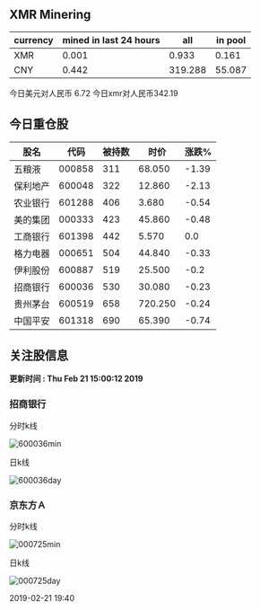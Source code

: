 ## XMR Minering

|currency|mined in last 24 hours|all|in pool|
|---|---|---|---|
|XMR|0.001|0.933|0.161|
|CNY|0.442|319.288|55.087|

今日美元对人民币 6.72	今日xmr对人民币342.19


## 今日重仓股 

|股名|代码|被持数|时价|涨跌%|
|---|---|---|---|---|
|五粮液|000858|311|68.050|-1.39|
|保利地产|600048|322|12.860|-2.13|
|农业银行|601288|406|3.680|-0.54|
|美的集团|000333|423|45.860|-0.48|
|工商银行|601398|442|5.570|0.0|
|格力电器|000651|504|44.840|-0.33|
|伊利股份|600887|519|25.500|-0.2|
|招商银行|600036|530|30.080|-0.23|
|贵州茅台|600519|658|720.250|-0.24|
|中国平安|601318|690|65.390|-0.74|

## 关注股信息
**更新时间 : Thu Feb 21 15:00:12 2019**
### 招商银行 
分时k线

![600036min](http://image.sinajs.cn/newchart/min/n/sh600036.gif)

日k线

![600036day](http://image.sinajs.cn/newchart/daily/n/sh600036.gif)

### 京东方Ａ 
分时k线

![000725min](http://image.sinajs.cn/newchart/min/n/sz000725.gif)

日k线

![000725day](http://image.sinajs.cn/newchart/daily/n/sz000725.gif)

2019-02-21 19:40
